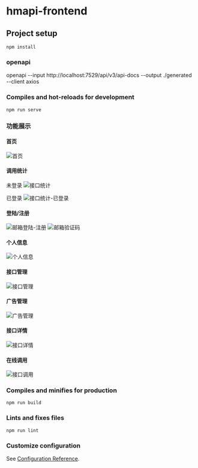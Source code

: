 # hmapi-frontend

## Project setup
```
npm install
```
### openapi
openapi --input http://localhost:7529/api/v3/api-docs --output ./generated --client axios
### Compiles and hot-reloads for development
```
npm run serve
```
### 功能展示
#### 首页
![首页](https://github.com/huimengya/hmapi-frontend/assets/117280864/64c10f6d-35ad-4c75-88c6-c6c6431fa337)

#### 调用统计
未登录
![接口统计](https://github.com/huimengya/hmapi-frontend/assets/117280864/67f7f52f-9a65-40c8-a0ae-9cd1edefff1b)

已登录
![接口统计-已登录](https://github.com/huimengya/hmapi-frontend/assets/117280864/0034a08c-b622-4378-a7ac-af778a66f3b6)

#### 登陆/注册
![邮箱登陆-注册](https://github.com/huimengya/hmapi-frontend/assets/117280864/9d3fde16-c940-4181-bb18-da8dc1b1e668)
![邮箱验证码](https://github.com/huimengya/hmapi-frontend/assets/117280864/a379b0a6-9736-4926-b326-5777df788c74)

#### 个人信息
![个人信息](https://github.com/huimengya/hmapi-frontend/assets/117280864/5ed9d2cd-2348-4a17-a237-d6f65439cd9b)

#### 接口管理
![接口管理](https://github.com/huimengya/hmapi-frontend/assets/117280864/56afbab6-99e0-4bd3-bd56-bc8439184374)

#### 广告管理
![广告管理](https://github.com/huimengya/hmapi-frontend/assets/117280864/9eae34bc-d0e5-4f5b-8e05-f26222710159)

#### 接口详情
![接口详情](https://github.com/huimengya/hmapi-frontend/assets/117280864/3712838d-88ab-46ba-b33f-7ef1f056f44a)

#### 在线调用
![接口调用](https://github.com/huimengya/hmapi-frontend/assets/117280864/6033273d-eeed-4b0e-b3fa-208afe75eb59)

### Compiles and minifies for production
```
npm run build
```

### Lints and fixes files
```
npm run lint
```

### Customize configuration
See [Configuration Reference](https://cli.vuejs.org/config/).

